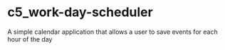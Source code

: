 # c5_work-day-scheduler
A simple calendar application that allows a user to save events for each hour of the day
